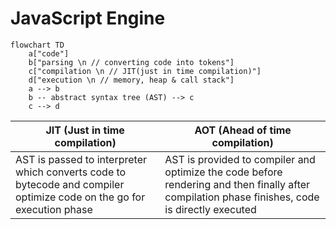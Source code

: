 # JavaScript Engine

```mermaid
flowchart TD
    a["code"]
    b["parsing \n // converting code into tokens"]
    c["compilation \n // JIT(just in time compilation)"]
    d["execution \n // memory, heap & call stack"]
    a --> b
    b -- abstract syntax tree (AST) --> c
    c --> d
```

| **JIT (Just in time compilation)** | **AOT (Ahead of time compilation)** |
| ---------------------------------- | ----------------------------------- |
| AST is passed to interpreter which converts code to bytecode and compiler optimize code on the go for execution phase | AST is provided to compiler and optimize the code before rendering and then finally after compilation phase finishes, code is directly executed |